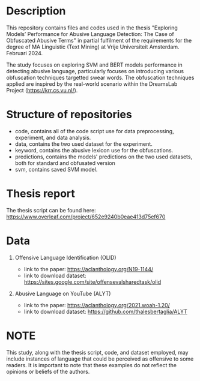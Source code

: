 # Description 

This repository contains files and codes used in the thesis "Exploring Models’ Performance for Abusive Language Detection: The Case of Obfuscated Abusive Terms" in partial fulfilment of the requirements for the degree of MA Linguistic
(Text Mining) at Vrije Universiteit Amsterdam. Februari 2024. 

The study focuses on exploring SVM and BERT models performance in detecting abusive language, particularly focuses on introducing various obfuscation techniques targetted swear words. The obfuscation techniques applied are inspired
by the real-world scenario within the DreamsLab Project (https://krr.cs.vu.nl/). 

# Structure of repositories
- code, contains all of the code script use for data preprocessing, experiment, and data analysis.
- data, contains the two used dataset for the experiment.
- keyword, contains the abusive lexicon use for the obfuscations.
- predictions, contains the models' predictions on the two used datasets, both for standard and obfusated version
- svm, contains saved SVM model. 

# Thesis report
The thesis script can be found here: https://www.overleaf.com/project/652e9240b0eae413d75ef670

# Data
1. Offensive Language Identification (OLID)
   - link to the paper: https://aclanthology.org/N19-1144/
   - link to download dataset: https://sites.google.com/site/offensevalsharedtask/olid
    
2. Abusive Language on YouTube (ALYT)
   - link to the paper: https://aclanthology.org/2021.woah-1.20/
   - link to download dataset: https://github.com/thalesbertaglia/ALYT

# NOTE
This study, along with the thesis script, code, and dataset employed, may include instances of language that could be perceived as offensive to some readers.
It is important to note that these examples do not reflect the opinions or beliefs of the authors.
